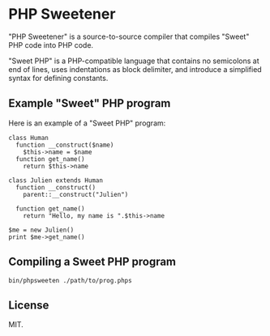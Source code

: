 PHP Sweetener
=============

"PHP Sweetener" is a source-to-source compiler that compiles "Sweet" PHP code into PHP code. 

"Sweet PHP" is a PHP-compatible language that contains no semicolons at end of
lines, uses indentations as block delimiter, and introduce a simplified syntax
for defining constants.

Example "Sweet" PHP program
---

Here is an example of a "Sweet PHP" program:

    class Human
      function __construct($name)
        $this->name = $name
      function get_name()
        return $this->name

    class Julien extends Human
      function __construct()
        parent::__construct("Julien")

      function get_name()
        return "Hello, my name is ".$this->name
    
    $me = new Julien()
    print $me->get_name()

Compiling a Sweet PHP program
---

    bin/phpsweeten ./path/to/prog.phps

License
---

MIT.

